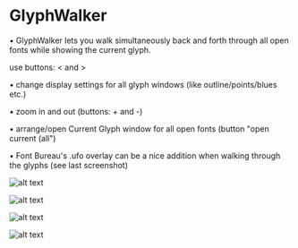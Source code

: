 GlyphWalker
===================

• GlyphWalker lets you walk simultaneously back and forth through all open fonts while showing the current glyph.
  
  use buttons: < and >

• change display settings for all glyph windows (like outline/points/blues etc.)

• zoom in and out  (buttons: + and -)

• arrange/open Current Glyph window for all open fonts (button "open current (all")


• Font Bureau's .ufo overlay can be a nice addition when walking through the glyphs (see last screenshot)


![alt text](https://github.com/luke-snider/robofont-extensions/blob/master/GlyphWalker/GlyphWalker_screen1.png)



![alt text](https://github.com/luke-snider/robofont-extensions/blob/master/GlyphWalker/GlyphWalker_screen4.png)



![alt text](https://github.com/luke-snider/robofont-extensions/blob/master/GlyphWalker/GlyphWalker_screen2.png)


![alt text](https://github.com/luke-snider/robofont-extensions/blob/master/GlyphWalker/GlyphWalker_screen3.png)
